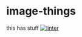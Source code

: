 # image-things
this has stuff
[![linter](https://github.com/logan-bourgon/image-things/workflows/linter/badge.svg)](https://github.com/marketplace/actions/super-linter)  
